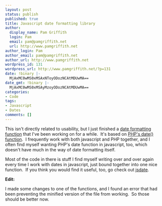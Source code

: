 ```yaml
---
layout: post
status: publish
published: true
title: Javascript date formatting library
author:
  display_name: Pam Griffith
  login: Pam
  email: pam@pamgriffith.net
  url: http://www.pamgriffith.net
author_login: Pam
author_email: pam@pamgriffith.net
author_url: http://www.pamgriffith.net
wordpress_id: 131
wordpress_url: http://www.pamgriffith.net/?p=131
date: !binary |-
  MjAxMC0wMS0xMSAxNToyODozNCAtMDUwMA==
date_gmt: !binary |-
  MjAxMC0wMS0xMSAyMzoyODozNCAtMDUwMA==
categories:
- Code
tags:
- Javascript
- Dates
comments: []
---
```

<p>This isn't directly related to usability, but I just finished a <a title="jsdate" href="{{site.base_url}}/jsdate">date formatting function</a> that I've been working on for a while.  It's based on <a href="http://php.net/manual/en/function.date.php">PHP's date() function</a>.  I frequently work with both javascript and PHP together, and I often find myself wanting PHP's date function in javascript, too, which doesn't have much in the way of date formatting itself.</p>
<p>Most of the code in there is stuff I find myself writing over and over again every time I work with dates in javascript, just bound together into one nice function.  If you think you would find it useful, too, go check out <a title="jsdate" href="{{site.base_url}}/jsdate">jsdate</a>.</p>
<p><strong>Edit:</strong></p>
<p>I made some changes to one of the functions, and I found an error that had been preventing the minified version of the file from working.  So those should be better now.</p>
